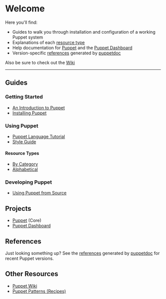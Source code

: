 Welcome
=======

Here you'll find:

* Guides to walk you through installation and configuration of a
  working Puppet system
* Explanations of each [resource type](/guides/types/)
* Help documentation for [Puppet](/projects/puppet/) and the [Puppet Dashboard](/projects/dashboard/)
* Version-specific [references](/references/) generated by
  [puppetdoc](/projects/puppet/puppetdoc.html)

Also be sure to check out the [Wiki](http://reductivelabs.com/trac/puppet/wiki)

* * *

Guides
------

### Getting Started

* [An Introduction to Puppet](/guides/introduction.html)
* [Installing Puppet](/guides/installation.html)

### Using Puppet

* [Puppet Language Tutorial](/guides/language_tutorial.html)
* [Style Guide](/guides/style.html)

#### Resource Types

* [By Category](/guides/types/)
* [Alphabetical](/guides/types/alphabetical_index.html)

### Developing Puppet

* [Using Puppet from Source](/guides/from_source.html)

Projects
--------

* [Puppet](/projects/puppet/) (Core)
* [Puppet Dashboard](/projects/dashboard/)

References
----------

Just looking something up?  See the [references](references/)
generated by [puppetdoc](/projects/puppet/puppetdoc.html) for
recent Puppet versions.

Other Resources
---------------

* [Puppet Wiki](http://reductivelabs.com/trac/puppet/wiki) 
* [Puppet Patterns (Recipes)](http://reductivelabs.com/trac/puppet/wiki/Recipes)
